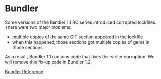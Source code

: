 # Bundler

Some versions of the Bundler 1.1 RC series introduced corrupted lockfiles.
There were two major problems:

*   multiple copies of the same GIT section appeared in the lockfile
*   when this happened, those sections got multiple copies of gems in those
    sections.


As a result, Bundler 1.1 contains code that fixes the earlier corruption. We
will remove this fix-up code in Bundler 1.2.

[Bundler Reference](https://ruby-doc.org/stdlib-2.6/libdoc/bundler/rdoc/Bundler.html)